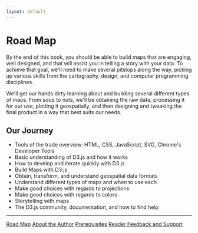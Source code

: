 ```yaml
---
layout: default
---
```


# Road Map

By the end of this book, you should be able to build maps that are
engaging, well designed, and that will assist you in telling a story with your data.
To achieve that goal, we'll need to make several pitstops along the way,
picking up various skills from the cartography, design, and
computer programming disciplines.

We'll get our hands dirty learning about and building several different
types of maps. From soup to nuts, we'll be obtaining the raw data, processing it for our use,
plotting it geospatially, and then designing and tweaking the final product
in a way that best suits our needs.

## Our Journey
- Tools of the trade overview: HTML, CSS, JavaScript, SVG, Chrome's Developer Tools
- Basic understanding of D3.js and how it works
- How to develop and iterate quickly with D3.js
- Build Maps with D3.js
- Obtain, transform, and understand geospatial data formats
- Understand different types of maps and when to use each
- Make good choices with regards to projections
- Make good choices with regards to colors
- Storytelling with maps
- The D3.js community, documentation, and how to find help


* * *

<div class="chapter-toc">
    <a href="/chapter/00/index.html">Road Map</a>
    <a href="/chapter/00/author.html">About the Author</a>
    <a href="/chapter/00/prerequisites.html">Prerequisites</a>
    <a href="/chapter/00/feedback.html">Reader Feedback and Support</a>
</div>
